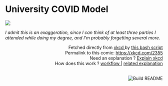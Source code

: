 # <b>University COVID Model</b>

[![](https://imgs.xkcd.com/comics/university_covid_model.png)](https://xkcd.com/2355)

<i>I admit this is an exaggeration, since I can think of at least three parties I attended while doing my degree, and I&#39;m probably forgetting several more.</i>

<div align="right">
  Fetched directly from
  <a href="https://xkcd.com">
    xkcd
  </a>
  by
  <a href="https://github.com/Vanille-N/Vanille-N/blob/master/fetch">
    this bash script
  </a>
</div>
<div align="right">
  Permalink to this comic:
  <a href="https://xkcd.com/2355">
    https://xkcd.com/2355
  </a>
</div>
<div align="right">
  Need an explanation ?
  <a href="https://www.explainxkcd.com/wiki/index.php/2355">
    Explain xkcd
  </a>
</div>
<div align="right">
  How does this work ?
  <a href="https://github.com/Vanille-N/Vanille-N/blob/master/.github/workflows/build.yml">
    workflow
  </a>
  |
  <a href="https://simonwillison.net/2020/Jul/10/self-updating-profile-readme/">
    related explanation
  </a>
</div><br>

<a href="https://github.com/Vanille-N/Vanille-N/actions"><img src="https://github.com/Vanille-N/Vanille-N/workflows/Build%20README/badge.svg" align="right" alt="Build README"></a>
